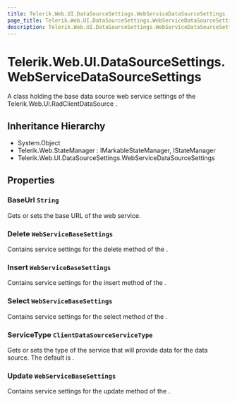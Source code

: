 ```yaml
---
title: Telerik.Web.UI.DataSourceSettings.WebServiceDataSourceSettings
page_title: Telerik.Web.UI.DataSourceSettings.WebServiceDataSourceSettings
description: Telerik.Web.UI.DataSourceSettings.WebServiceDataSourceSettings
---
```


# Telerik.Web.UI.DataSourceSettings.WebServiceDataSourceSettings

A class holding the base data source web service settings of the Telerik.Web.UI.RadClientDataSource .

## Inheritance Hierarchy

* System.Object
* Telerik.Web.StateManager : IMarkableStateManager, IStateManager
* Telerik.Web.UI.DataSourceSettings.WebServiceDataSourceSettings

## Properties

###  BaseUrl `String`

Gets or sets the base URL of the web service.

###  Delete `WebServiceBaseSettings`

Contains service settings for the delete method of the .

###  Insert `WebServiceBaseSettings`

Contains service settings for the insert method of the .

###  Select `WebServiceBaseSettings`

Contains service settings for the select method of the .

###  ServiceType `ClientDataSourceServiceType`

Gets or sets the type of the service that will provide data for the data source. The default is .

###  Update `WebServiceBaseSettings`

Contains service settings for the update method of the .

